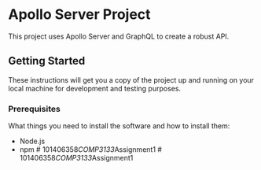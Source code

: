 # Apollo Server Project

This project uses Apollo Server and GraphQL to create a robust API.

## Getting Started

These instructions will get you a copy of the project up and running on your local machine for development and testing purposes.

### Prerequisites

What things you need to install the software and how to install them:

- Node.js
- npm
#   1 0 1 4 0 6 3 5 8 _ C O M P 3 1 3 3 _ A s s i g n m e n t 1  
 #   1 0 1 4 0 6 3 5 8 _ C O M P 3 1 3 3 _ A s s i g n m e n t 1  
 